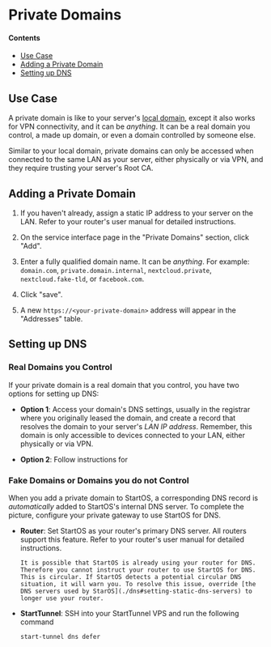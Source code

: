 # Private Domains

#### Contents

- [Use Case](#use-case)
- [Adding a Private Domain](#adding-a-private-domain)
- [Setting up DNS](#setting-up-dns)

## Use Case

A private domain is like to your server's [local domain](./connecting-locally.md#local-domain), except it also works for VPN connectivity, and it can be _anything_. It can be a real domain you control, a made up domain, or even a domain controlled by someone else.

Similar to your local domain, private domains can only be accessed when connected to the same LAN as your server, either physically or via VPN, and they require trusting your server's Root CA.

## Adding a Private Domain

1. If you haven't already, assign a static IP address to your server on the LAN. Refer to your router's user manual for detailed instructions.

1. On the service interface page in the "Private Domains" section, click "Add".

1. Enter a fully qualified domain name. It can be _anything_. For example: `domain.com`, `private.domain.internal`, `nextcloud.private`, `nextcloud.fake-tld`, or `facebook.com`.

1. Click "save".

1. A new `https://<your-private-domain>` address will appear in the "Addresses" table.

## Setting up DNS

### Real Domains you Control

If your private domain is a real domain that you control, you have two options for setting up DNS:

- **Option 1**: Access your domain's DNS settings, usually in the registrar where you originally leased the domain, and create a record that resolves the domain to your server's _LAN IP address_. Remember, this domain is only accessible to devices connected to your LAN, either physically or via VPN.

- **Option 2**: Follow instructions for [](#fake-domains-or-domains-you-do-not-control)

### Fake Domains or Domains you do not Control

When you add a private domain to StartOS, a corresponding DNS record is _automatically_ added to StartOS's internal DNS server. To complete the picture, configure your private gateway to use StartOS for DNS.

- **Router**: Set StartOS as your router's primary DNS server. All routers support this feature. Refer to your router's user manual for detailed instructions.

  ```admonish warning
  It is possible that StartOS is already using your router for DNS. Therefore you cannot instruct your router to use StartOS for DNS. This is circular. If StartOS detects a potential circular DNS situation, it will warn you. To resolve this issue, override [the DNS servers used by StarOS](./dns#setting-static-dns-servers) to longer use your router.
  ```

- **StartTunnel**: SSH into your StartTunnel VPS and run the following command

      start-tunnel dns defer
